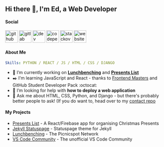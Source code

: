 ## Hi there 👋, I'm Ed, a Web Developer

<!--
**edapm/edapm** is a ✨ _special_ ✨ repository because its `README.md` (this file) appears on your GitHub profile.

Here are some ideas to get you started: -->

#### Social

[<img src='https://cdn.jsdelivr.net/npm/simple-icons@3.0.1/icons/github.svg' alt='github' height='40'>](https://github.com/edapm) [<img src='https://cdn.jsdelivr.net/npm/simple-icons@3.0.1/icons/gitlab.svg' alt='gitlab' height='40'>](https://gitlab.com/edapm)  [<img src='https://cdn.jsdelivr.net/npm/simple-icons@3.0.1/icons/dev-dot-to.svg' alt='dev' height='40'>](https://dev.to/edapm)  [<img src='https://cdn.jsdelivr.net/npm/simple-icons@3.0.1/icons/codepen.svg' alt='codepen' height='40'>](https://codepen.io/edapm)  [<img src='https://cdn.jsdelivr.net/npm/simple-icons@3.0.1/icons/stackoverflow.svg' alt='stackoverflow' height='40'>](https://stackoverflow.com/users/12993670)  [<img src='https://cdn.jsdelivr.net/npm/simple-icons@3.0.1/icons/icloud.svg' alt='website' height='40'>](https://forgenst.com)

#### About Me

```yaml
Skills: PYTHON / REACT / JS / HTML / CSS / DJANGO
```

- 🔭 I’m currently working on [**Lunchbenching**](https://github.com/lunchbenching) and [**Presents List**](https://github.com/edapm/presents-list)
- ✒️ I'm learning JavaScript and React - thanks to [Frontend Masters](https://frontendmasters.com) and GitHub Student Developer Pack :octocat:
- 🤔 I’m looking for help with **how to deploy a web application**
- 💬 Ask me about HTML, CSS, Python, and Django - but there's probably better people to ask! (If you do want to, head over to my [contact repo](https://github.com/edapm/contact)

#### My Projects

<!--- [Zadok](https://github.com/edapm/zadok) - Summer project. Python todolist program-->
- [Presents List](https://github.com/edapm/presents-list) - A React/Firebase app for organising Christmas Presents
- [Jekyll Statuspage](https://github.com/forgenst/jekyll-statuspage) - Statuspage theme for Jekyll
- [Lunchbenching](https://github.com/lunchbenching) - The Picnicspot Network
- [VS Code Community](https://github.com/vscodecommunity) - The unofficial VS Code Community

